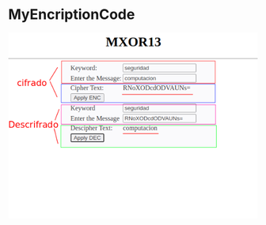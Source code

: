 # MyEncriptionCode

![img](https://github.com/yerson001/MyEncriptionCode/blob/main/Selecci%C3%B3n_003.png)
